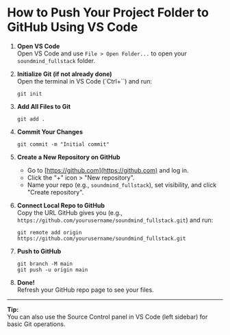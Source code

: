 # How to Push Your Project Folder to GitHub Using VS Code

1. **Open VS Code**  
   Open VS Code and use `File > Open Folder...` to open your `soundmind_fullstack` folder.

2. **Initialize Git (if not already done)**  
   Open the terminal in VS Code (`Ctrl+``) and run:
   ```
   git init
   ```

3. **Add All Files to Git**  
   ```
   git add .
   ```

4. **Commit Your Changes**  
   ```
   git commit -m "Initial commit"
   ```

5. **Create a New Repository on GitHub**  
   - Go to [https://github.com](https://github.com) and log in.
   - Click the "+" icon > "New repository".
   - Name your repo (e.g., `soundmind_fullstack`), set visibility, and click "Create repository".

6. **Connect Local Repo to GitHub**  
   Copy the URL GitHub gives you (e.g., `https://github.com/yourusername/soundmind_fullstack.git`) and run:
   ```
   git remote add origin https://github.com/yourusername/soundmind_fullstack.git
   ```

7. **Push to GitHub**  
   ```
   git branch -M main
   git push -u origin main
   ```

8. **Done!**  
   Refresh your GitHub repo page to see your files.

---

**Tip:**  
You can also use the Source Control panel in VS Code (left sidebar) for basic Git operations.
